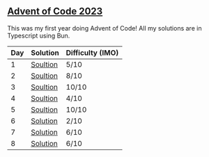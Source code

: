 ## [Advent of Code 2023](https://adventofcode.com/2023)

This was my first year doing Advent of Code! All my solutions are in Typescript using Bun.

| Day | Solution                 | Difficulty (IMO) |
| --- | ------------------------ | ---------------- |
| 1   | [Soultion](/2023/day-1)  | 5/10             |
| 2   | [Soultion](/2023/day-2)  | 8/10             |
| 3   | [Soultion](/2023/day-3)  | 10/10            |
| 4   | [Soultion](/2023/day-4)  | 4/10             |
| 5   | [Soultion](/2023/day-5)  | 10/10            |
| 6   | [Solution](/2023/day-6/) | 2/10             |
| 7   | [Solution](/2023/day-7/) | 6/10             |
| 8   | [Solution](/2023/day-8/) | 6/10             |
